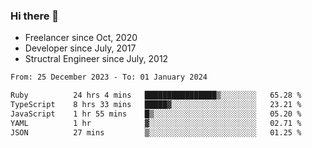 ### Hi there 👋

- Freelancer since Oct, 2020
- Developer since July, 2017
- Structral Engineer since July, 2012

<!--START_SECTION:waka-->

```txt
From: 25 December 2023 - To: 01 January 2024

Ruby          24 hrs 4 mins   ████████████████▒░░░░░░░░   65.28 %
TypeScript    8 hrs 33 mins   █████▓░░░░░░░░░░░░░░░░░░░   23.21 %
JavaScript    1 hr 55 mins    █▒░░░░░░░░░░░░░░░░░░░░░░░   05.20 %
YAML          1 hr            ▓░░░░░░░░░░░░░░░░░░░░░░░░   02.71 %
JSON          27 mins         ▒░░░░░░░░░░░░░░░░░░░░░░░░   01.25 %
```

<!--END_SECTION:waka-->
